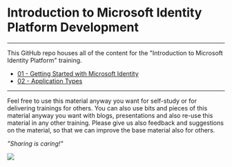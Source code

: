 # Introduction to Microsoft Identity Platform Development

----------

This GitHub repo houses all of the content for the "Introduction to Microsoft Identity Platform" training.

- [01 - Getting Started with Microsoft Identity](01%20Getting%20Started%20Microsoft%20Identity)
- [02 - Application Types](02%20Application%20Types)

----------

Feel free to use this material anyway you want for self-study or for delivering trainings for others. You can also use bits and pieces of this material anyway you want with blogs, presentations and also re-use this material in any other training. Please give us also feedback and suggestions on the material, so that we can improve the base material also for others.

*"Sharing is caring!"*

<img src="https://telemetry.sharepointpnp.com/TrainingContent/Identity/readme.md" />